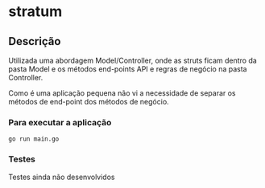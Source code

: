 # stratum
## Descrição
Utilizada uma abordagem Model/Controller, onde as struts ficam dentro da pasta Model e os métodos end-points API e regras de negócio na pasta Controller.

Como é uma aplicação pequena não vi a necessidade de separar os métodos de end-point dos métodos de negócio.
### Para executar a aplicação

    go run main.go

### Testes
Testes ainda não desenvolvidos
